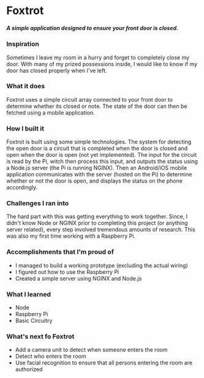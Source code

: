 # Foxtrot
##### A simple application designed to ensure your front door is closed.

### Inspiration
Sometimes I leave my room in a hurry and forget to completely close my door. With many of my prized possessions inside, I would like to know if my door has closed properly when I've left.

### What it does
Foxtrot uses a simple circuit array connected to your front door to determine whether its closed or note. The state of the door can then be fetched using a mobile application.

### How I built it
Foxtrot is built using some simple technologies. The system for detecting the open door is a circuit that is completed when the door is closed and open when the door is open (not yet implemented). The input for the circuit is read by the Pi, witch then process this input, and outputs the status using a Node.js server (the Pi is running NGINX). Then an Android/iOS mobile application communicates with the server (hosted on the Pi) to determine whether or not the door is open, and displays the status on the phone accordingly.

### Challenges I ran into
The hard part with this was getting everything to work together. Since, I didn't know Node or NGINX prior to completing this project (or anything server related), every step involved tremendous amounts of research. This was also my first time working with a Raspberry Pi.

### Accomplishments that I'm proud of
- I managed to build a working prototype (excluding the actual wiring)
- I figured out how to use the Raspberry Pi
- Created a simple server using NGINX and Node.js

### What I learned
- Node
- Raspberry Pi
- Basic Circuitry

### What's next fo Foxtrot
- Add a camera unit to detect when someone enters the room
- Detect who enters the room
- Use facial recognition to ensure that all persons entering the room are authorized
